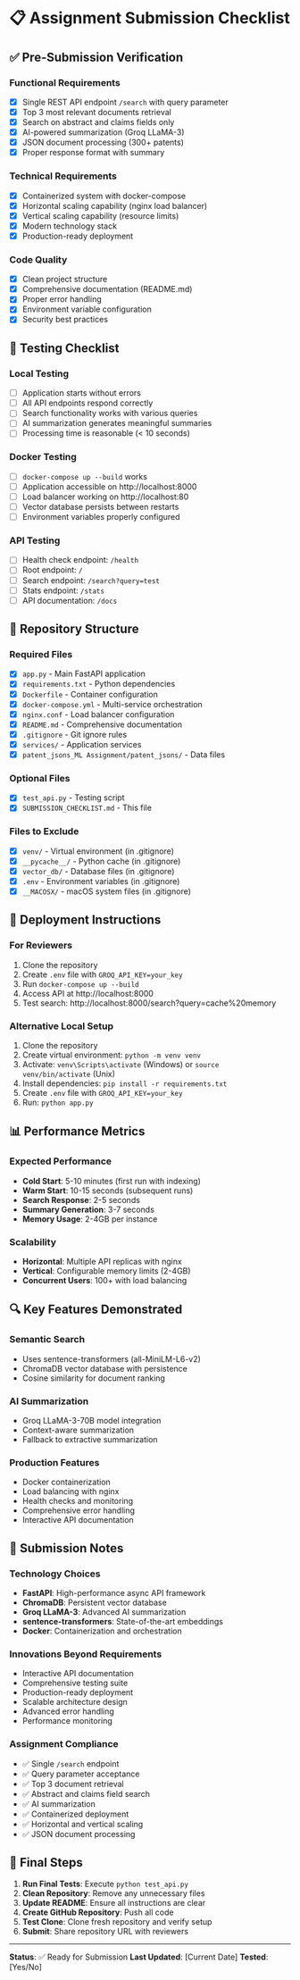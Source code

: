 # 📋 Assignment Submission Checklist

## ✅ Pre-Submission Verification

### **Functional Requirements**
- [x] Single REST API endpoint `/search` with query parameter
- [x] Top 3 most relevant documents retrieval
- [x] Search on abstract and claims fields only
- [x] AI-powered summarization (Groq LLaMA-3)
- [x] JSON document processing (300+ patents)
- [x] Proper response format with summary

### **Technical Requirements**
- [x] Containerized system with docker-compose
- [x] Horizontal scaling capability (nginx load balancer)
- [x] Vertical scaling capability (resource limits)
- [x] Modern technology stack
- [x] Production-ready deployment

### **Code Quality**
- [x] Clean project structure
- [x] Comprehensive documentation (README.md)
- [x] Proper error handling
- [x] Environment variable configuration
- [x] Security best practices

## 🧪 Testing Checklist

### **Local Testing**
- [ ] Application starts without errors
- [ ] All API endpoints respond correctly
- [ ] Search functionality works with various queries
- [ ] AI summarization generates meaningful summaries
- [ ] Processing time is reasonable (< 10 seconds)

### **Docker Testing**
- [ ] `docker-compose up --build` works
- [ ] Application accessible on http://localhost:8000
- [ ] Load balancer working on http://localhost:80
- [ ] Vector database persists between restarts
- [ ] Environment variables properly configured

### **API Testing**
- [ ] Health check endpoint: `/health`
- [ ] Root endpoint: `/`
- [ ] Search endpoint: `/search?query=test`
- [ ] Stats endpoint: `/stats`
- [ ] API documentation: `/docs`

## 📁 Repository Structure

### **Required Files**
- [x] `app.py` - Main FastAPI application
- [x] `requirements.txt` - Python dependencies
- [x] `Dockerfile` - Container configuration
- [x] `docker-compose.yml` - Multi-service orchestration
- [x] `nginx.conf` - Load balancer configuration
- [x] `README.md` - Comprehensive documentation
- [x] `.gitignore` - Git ignore rules
- [x] `services/` - Application services
- [x] `patent_jsons_ML Assignment/patent_jsons/` - Data files

### **Optional Files**
- [x] `test_api.py` - Testing script
- [x] `SUBMISSION_CHECKLIST.md` - This file

### **Files to Exclude**
- [x] `venv/` - Virtual environment (in .gitignore)
- [x] `__pycache__/` - Python cache (in .gitignore)
- [x] `vector_db/` - Database files (in .gitignore)
- [x] `.env` - Environment variables (in .gitignore)
- [x] `__MACOSX/` - macOS system files (in .gitignore)

## 🚀 Deployment Instructions

### **For Reviewers**
1. Clone the repository
2. Create `.env` file with `GROQ_API_KEY=your_key`
3. Run `docker-compose up --build`
4. Access API at http://localhost:8000
5. Test search: http://localhost:8000/search?query=cache%20memory

### **Alternative Local Setup**
1. Clone the repository
2. Create virtual environment: `python -m venv venv`
3. Activate: `venv\Scripts\activate` (Windows) or `source venv/bin/activate` (Unix)
4. Install dependencies: `pip install -r requirements.txt`
5. Create `.env` file with `GROQ_API_KEY=your_key`
6. Run: `python app.py`

## 📊 Performance Metrics

### **Expected Performance**
- **Cold Start**: 5-10 minutes (first run with indexing)
- **Warm Start**: 10-15 seconds (subsequent runs)
- **Search Response**: 2-5 seconds
- **Summary Generation**: 3-7 seconds
- **Memory Usage**: 2-4GB per instance

### **Scalability**
- **Horizontal**: Multiple API replicas with nginx
- **Vertical**: Configurable memory limits (2-4GB)
- **Concurrent Users**: 100+ with load balancing

## 🔍 Key Features Demonstrated

### **Semantic Search**
- Uses sentence-transformers (all-MiniLM-L6-v2)
- ChromaDB vector database with persistence
- Cosine similarity for document ranking

### **AI Summarization**
- Groq LLaMA-3-70B model integration
- Context-aware summarization
- Fallback to extractive summarization

### **Production Features**
- Docker containerization
- Load balancing with nginx
- Health checks and monitoring
- Comprehensive error handling
- Interactive API documentation

## 📝 Submission Notes

### **Technology Choices**
- **FastAPI**: High-performance async API framework
- **ChromaDB**: Persistent vector database
- **Groq LLaMA-3**: Advanced AI summarization
- **sentence-transformers**: State-of-the-art embeddings
- **Docker**: Containerization and orchestration

### **Innovations Beyond Requirements**
- Interactive API documentation
- Comprehensive testing suite
- Production-ready deployment
- Scalable architecture design
- Advanced error handling
- Performance monitoring

### **Assignment Compliance**
- ✅ Single `/search` endpoint
- ✅ Query parameter acceptance
- ✅ Top 3 document retrieval
- ✅ Abstract and claims field search
- ✅ AI summarization
- ✅ Containerized deployment
- ✅ Horizontal and vertical scaling
- ✅ JSON document processing

## 🎯 Final Steps

1. **Run Final Tests**: Execute `python test_api.py`
2. **Clean Repository**: Remove any unnecessary files
3. **Update README**: Ensure all instructions are clear
4. **Create GitHub Repository**: Push all code
5. **Test Clone**: Clone fresh repository and verify setup
6. **Submit**: Share repository URL with reviewers

---

**Status**: ✅ Ready for Submission
**Last Updated**: [Current Date]
**Tested**: [Yes/No] 